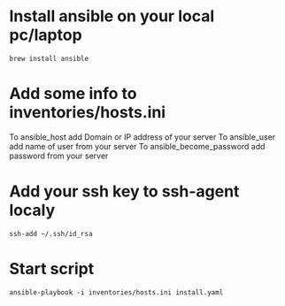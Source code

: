 # Install ansible on your local pc/laptop
```brew install ansible```
# Add some info to inventories/hosts.ini
To ansible_host add Domain or IP address of your server
To ansible_user add name of user from your server
To ansible_become_password add password from your server
# Add your ssh key to ssh-agent localy
```ssh-add ~/.ssh/id_rsa```
# Start script
```ansible-playbook -i inventories/hosts.ini install.yaml```